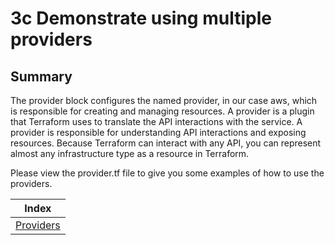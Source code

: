 # 3c Demonstrate using multiple providers

## Summary

The provider block configures the named provider, in our case aws, which is responsible for creating and managing resources. A provider is a plugin that Terraform uses to translate the API interactions with the service. A provider is responsible for understanding API interactions and exposing resources. Because Terraform can interact with any API, you can represent almost any infrastructure type as a resource in Terraform.

Please view the provider.tf file to give you some examples of how to use the providers.

| Index |
|:----------:|
|[Providers](https://learn.hashicorp.com/tutorials/terraform/aws-build#providers)|
